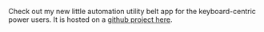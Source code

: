 Check out my new little automation utility belt app for the keyboard-centric power users. It is hosted on a [github project here](https://github.com/focusaurus/commander).